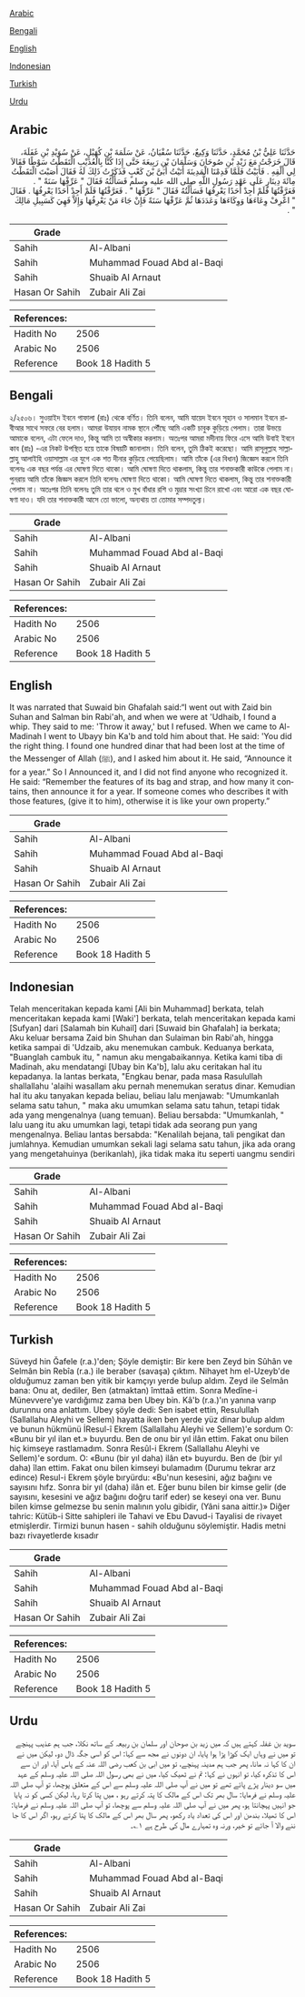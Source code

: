 [Arabic](#arabic)

[Bengali](#bengali)

[English](#english)

[Indonesian](#indonesian)

[Turkish](#turkish)

[Urdu](#urdu)

## Arabic


<div dir="rtl" lang="ar" style={{fontSize:'larger',backgroundColor:'#f8f9fa',padding:20}}>
حَدَّثَنَا عَلِيُّ بْنُ مُحَمَّدٍ، حَدَّثَنَا وَكِيعٌ، حَدَّثَنَا سُفْيَانُ، عَنْ سَلَمَةَ بْنِ كُهَيْلٍ، عَنْ سُوَيْدِ بْنِ غَفَلَةَ، قَالَ خَرَجْتُ مَعَ زَيْدِ بْنِ صُوحَانَ وَسَلْمَانَ بْنِ رَبِيعَةَ حَتَّى إِذَا كُنَّا بِالْعُذَيْبِ الْتَقَطْتُ سَوْطًا فَقَالاَ لِي أَلْقِهِ ‏.‏ فَأَبَيْتُ فَلَمَّا قَدِمْنَا الْمَدِينَةَ أَتَيْتُ أُبَىَّ بْنَ كَعْبٍ فَذَكَرْتُ ذَلِكَ لَهُ فَقَالَ أَصَبْتَ الْتَقَطْتُ مِائَةَ دِينَارٍ عَلَى عَهْدِ رَسُولِ اللَّهِ صلى الله عليه وسلم فَسَأَلْتُهُ فَقَالَ ‏"‏ عَرِّفْهَا سَنَةً ‏"‏ ‏.‏ فَعَرَّفْتُهَا فَلَمْ أَجِدْ أَحَدًا يَعْرِفُهَا فَسَأَلْتُهُ فَقَالَ ‏"‏ عَرِّفْهَا ‏"‏ ‏.‏ فَعَرَّفْتُهَا فَلَمْ أَجِدْ أَحَدًا يَعْرِفُهَا ‏.‏ فَقَالَ ‏"‏ اعْرِفْ وِعَاءَهَا وَوِكَاءَهَا وَعَدَدَهَا ثُمَّ عَرِّفْهَا سَنَةً فَإِنْ جَاءَ مَنْ يَعْرِفُهَا وَإِلاَّ فَهِيَ كَسَبِيلِ مَالِكَ ‏"‏ ‏.‏
</div>
<div style={{backgroundColor:'#f8f9fa',padding:20, marginBottom: 10}}><table> <thead> <tr> <th>Grade</th> <th></th> </tr> </thead> <tbody> <tr><td>Sahih</td><td>Al-Albani</td></tr><tr><td>Sahih</td><td>Muhammad Fouad Abd al-Baqi</td></tr><tr><td>Sahih</td><td>Shuaib Al Arnaut</td></tr><tr><td>Hasan Or Sahih</td><td>Zubair Ali Zai</td></tr></tbody></table><table> <thead> <tr> <th>References:</th> <th></th> </tr> </thead> <tbody><tr><td>Hadith No</td><td>2506</td></tr><tr><td>Arabic No</td><td>2506</td></tr><tr><td>Reference</td><td>Book 18 Hadith 5</td></tr></tbody></table></div>

## Bengali


<div dir="ltr" lang="bn" style={{fontSize:'larger',backgroundColor:'#f8f9fa',padding:20}}>
২/২৫০৬। সুওয়াইদ ইবনে গাফালা (রাঃ) থেকে বর্ণিত। তিনি বলেন, আমি যায়েদ ইবনে সূহান ও সালমান ইবনে রাবীআর সাথে সফরে বের হলাম। আমরা উযায়ব নামক স্থানে পৌঁছে আমি একটি চাবুক কুড়িয়ে পেলাম। তারা উভয়ে আমাকে বলেন, এটা ফেলে দাও, কিন্তু আমি তা অস্বীকার করলাম। অতঃপর আমরা মদীনায় ফিরে এসে আমি উবাই ইবনে কাব (রাঃ) -এর নিকট উপস্থিত হয়ে তাকে বিষয়টি জানালাম। তিনি বলেন, তুমি ঠিকই করেছো। আমি রাসূলুল্লাহ সাল্লাল্লাহু আলাইহি ওয়াসাল্লাম এর যুগে এক শত দীনার কুড়িয়ে পেয়েছিলাম। আমি তাঁকে (এর বিধান) জিজ্ঞেস করলে তিনি বলেনঃ এক বছর পর্যন্ত এর ঘোষণা দিতে থাকো। আমি ঘোষণা দিতে থাকলাম, কিন্তু তার শনাক্তকারী কাউকে পেলাম না। পুনরায় আমি তাঁকে জিজ্ঞস করলে তিনি বলেনঃ ঘোষণা দিতে থাকো। আমি ঘোষণা দিতে থাকলাম, কিন্তু তার শনাক্তকারী পেলাম না। অতঃপর তিনি বলেনঃ তুমি তার থলে ও মুখ বাঁধার রশি ও মুদ্রার সংখ্যা চিনে রাখো এবং আরো এক বছর ঘোষণা দাও। যদি তার শনাক্তকারী আসে তো ভালো, অন্যথায় তা তোমার সম্পদতুল্য।
</div>
<div style={{backgroundColor:'#f8f9fa',padding:20, marginBottom: 10}}><table> <thead> <tr> <th>Grade</th> <th></th> </tr> </thead> <tbody> <tr><td>Sahih</td><td>Al-Albani</td></tr><tr><td>Sahih</td><td>Muhammad Fouad Abd al-Baqi</td></tr><tr><td>Sahih</td><td>Shuaib Al Arnaut</td></tr><tr><td>Hasan Or Sahih</td><td>Zubair Ali Zai</td></tr></tbody></table><table> <thead> <tr> <th>References:</th> <th></th> </tr> </thead> <tbody><tr><td>Hadith No</td><td>2506</td></tr><tr><td>Arabic No</td><td>2506</td></tr><tr><td>Reference</td><td>Book 18 Hadith 5</td></tr></tbody></table></div>

## English


<div dir="ltr" lang="en" style={{fontSize:'larger',backgroundColor:'#f8f9fa',padding:20}}>
It was narrated that Suwaid bin Ghafalah said:“I went out with Zaid bin Suhan and Salman bin Rabi'ah, and when we were at 'Udhaib, I found a whip. They said to me: 'Throw it away,' but I refused. When we came to Al-Madinah I went to Ubayy bin Ka'b and told him about that. He said: 'You did the right thing. I found one hundred dinar that had been lost at the time of the Messenger of Allah (ﷺ), and I asked him about it. He said, “Announce it for a year.” So I Announced it, and I did not find anyone who recognized it. He said: “Remember the features of its bag and strap, and how many it contains, then announce it for a year. If someone comes who describes it with those features, (give it to him), otherwise it is like your own property.”
</div>
<div style={{backgroundColor:'#f8f9fa',padding:20, marginBottom: 10}}><table> <thead> <tr> <th>Grade</th> <th></th> </tr> </thead> <tbody> <tr><td>Sahih</td><td>Al-Albani</td></tr><tr><td>Sahih</td><td>Muhammad Fouad Abd al-Baqi</td></tr><tr><td>Sahih</td><td>Shuaib Al Arnaut</td></tr><tr><td>Hasan Or Sahih</td><td>Zubair Ali Zai</td></tr></tbody></table><table> <thead> <tr> <th>References:</th> <th></th> </tr> </thead> <tbody><tr><td>Hadith No</td><td>2506</td></tr><tr><td>Arabic No</td><td>2506</td></tr><tr><td>Reference</td><td>Book 18 Hadith 5</td></tr></tbody></table></div>

## Indonesian


<div dir="ltr" lang="id" style={{fontSize:'larger',backgroundColor:'#f8f9fa',padding:20}}>
Telah menceritakan kepada kami [Ali bin Muhammad] berkata, telah menceritakan kepada kami [Waki'] berkata, telah menceritakan kepada kami [Sufyan] dari [Salamah bin Kuhail] dari [Suwaid bin Ghafalah] ia berkata; Aku keluar bersama Zaid bin Shuhan dan Sulaiman bin Rabi'ah, hingga ketika sampai di 'Udzaib, aku menemukan cambuk. Keduanya berkata, "Buanglah cambuk itu, " namun aku mengabaikannya. Ketika kami tiba di Madinah, aku mendatangi [Ubay bin Ka'b], lalu aku ceritakan hal itu kepadanya. Ia lantas berkata, "Engkau benar, pada masa Rasulullah shallallahu 'alaihi wasallam aku pernah menemukan seratus dinar. Kemudian hal itu aku tanyakan kepada beliau, beliau lalu menjawab: "Umumkanlah selama satu tahun, " maka aku umumkan selama satu tahun, tetapi tidak ada yang mengenalnya (uang temuan). Beliau bersabda: "Umumkanlah, " lalu uang itu aku umumkan lagi, tetapi tidak ada seorang pun yang mengenalnya. Beliau lantas bersabda: "Kenalilah bejana, tali pengikat dan jumlahnya. Kemudian umumkan sekali lagi selama satu tahun, jika ada orang yang mengetahuinya (berikanlah), jika tidak maka itu seperti uangmu sendiri
</div>
<div style={{backgroundColor:'#f8f9fa',padding:20, marginBottom: 10}}><table> <thead> <tr> <th>Grade</th> <th></th> </tr> </thead> <tbody> <tr><td>Sahih</td><td>Al-Albani</td></tr><tr><td>Sahih</td><td>Muhammad Fouad Abd al-Baqi</td></tr><tr><td>Sahih</td><td>Shuaib Al Arnaut</td></tr><tr><td>Hasan Or Sahih</td><td>Zubair Ali Zai</td></tr></tbody></table><table> <thead> <tr> <th>References:</th> <th></th> </tr> </thead> <tbody><tr><td>Hadith No</td><td>2506</td></tr><tr><td>Arabic No</td><td>2506</td></tr><tr><td>Reference</td><td>Book 18 Hadith 5</td></tr></tbody></table></div>

## Turkish


<div dir="ltr" lang="tr" style={{fontSize:'larger',backgroundColor:'#f8f9fa',padding:20}}>
Süveyd hin Ğafele (r.a.)'den; Şöyle demiştir: Bir kere ben Zeyd bin Sûhân ve Selmân bin Rebîa (r.a.) ile beraber (savaşa) çıktım. Nihayet hm el-Uzeyb'de olduğumuz zaman ben yitik bir kamçıyı yerde bulup aldım. Zeyd ile Selmân bana: Onu at, dediler, Ben (atmaktan) îmttaâ ettim. Sonra Medîne-i Münevvere'ye vardığımız zama ben Ubey bin. Kâ'b (r.a.)'ın yanına varıp durunnu ona anlattım. Ubey şöyle dedi: Sen isabet ettin, Resulullah (Sallallahu Aleyhi ve Sellem) hayatta iken ben yerde yüz dinar bulup aldım ve bunun hükmünü İResul-î Ekrem (Sallallahu Aleyhi ve Sellem)'e sordum O: «Bunu bir yıl ilan et.» buyurdu. Ben de onu bir yıl ilân ettim. Fakat onu bilen hiç kimseye rastlamadım. Sonra Resûl-i Ekrem (Sallallahu Aleyhi ve Sellem)'e sordum. O: «Bunu (bir yıl daha) ilân et» buyurdu. Ben de (bir yıl daha) îlan ettim. Fakat onu bilen kimseyi bulamadım (Durumu tekrar arz edince) Resul-i Ekrem şöyle bıryürdu: «Bu'nun kesesini, ağız bağını ve sayısını hıfz. Sonra bir yıl (daha) ilân et. Eğer bunu bilen bir kimse gelir (de sayısını, kesesini ve ağız bağını doğru tarif eder) se keseyi ona ver. Bunu bilen kimse gelmezse bu senin malının yolu gibidir, (Yâni sana aittir.)» Diğer tahric: Kütüb-i Sitte sahipleri ile Tahavi ve Ebu Davud-i Tayalisi de rivayet etmişlerdir. Tirmizi bunun hasen - sahih olduğunu söylemiştir. Hadis metni bazı rivayetlerde kısadır
</div>
<div style={{backgroundColor:'#f8f9fa',padding:20, marginBottom: 10}}><table> <thead> <tr> <th>Grade</th> <th></th> </tr> </thead> <tbody> <tr><td>Sahih</td><td>Al-Albani</td></tr><tr><td>Sahih</td><td>Muhammad Fouad Abd al-Baqi</td></tr><tr><td>Sahih</td><td>Shuaib Al Arnaut</td></tr><tr><td>Hasan Or Sahih</td><td>Zubair Ali Zai</td></tr></tbody></table><table> <thead> <tr> <th>References:</th> <th></th> </tr> </thead> <tbody><tr><td>Hadith No</td><td>2506</td></tr><tr><td>Arabic No</td><td>2506</td></tr><tr><td>Reference</td><td>Book 18 Hadith 5</td></tr></tbody></table></div>

## Urdu


<div dir="rtl" lang="ur" style={{fontSize:'larger',backgroundColor:'#f8f9fa',padding:20}}>
سوید بن غفلہ کہتے ہیں کہ میں زید بن صوحان اور سلمان بن ربیعہ کے ساتھ نکلا، جب ہم عذیب پہنچے تو میں نے وہاں ایک کوڑا پڑا ہوا پایا، ان دونوں نے مجھ سے کہا: اس کو اسی جگہ ڈال دو، لیکن میں نے ان کا کہا نہ مانا، پھر جب ہم مدینہ پہنچے، تو میں ابی بن کعب رضی اللہ عنہ کے پاس آیا، اور ان سے اس کا تذکرہ کیا، تو انہوں نے کہا: تم نے ٹھیک کیا، میں نے بھی رسول اللہ صلی اللہ علیہ وسلم کے عہد میں سو دینار پڑے پائے تھے تو میں نے آپ صلی اللہ علیہ وسلم سے اس کے متعلق پوچھا، تو آپ صلی اللہ علیہ وسلم نے فرمایا: سال بھر تک اس کے مالک کا پتہ کرتے رہو ، میں پتا کرتا رہا، لیکن کسی کو نہ پایا جو انہیں پہچانتا ہو، پھر میں نے آپ صلی اللہ علیہ وسلم سے پوچھا، تو آپ صلی اللہ علیہ وسلم نے فرمایا: اس کا تھیلا، بندھن اور اس کی تعداد یاد رکھو، پھر سال بھر اس کے مالک کا پتا کرتے رہو، اگر اس کا جا ننے والا آ جائے تو خیر، ورنہ وہ تمہارے مال کی طرح ہے ۱؎۔
</div>
<div style={{backgroundColor:'#f8f9fa',padding:20, marginBottom: 10}}><table> <thead> <tr> <th>Grade</th> <th></th> </tr> </thead> <tbody> <tr><td>Sahih</td><td>Al-Albani</td></tr><tr><td>Sahih</td><td>Muhammad Fouad Abd al-Baqi</td></tr><tr><td>Sahih</td><td>Shuaib Al Arnaut</td></tr><tr><td>Hasan Or Sahih</td><td>Zubair Ali Zai</td></tr></tbody></table><table> <thead> <tr> <th>References:</th> <th></th> </tr> </thead> <tbody><tr><td>Hadith No</td><td>2506</td></tr><tr><td>Arabic No</td><td>2506</td></tr><tr><td>Reference</td><td>Book 18 Hadith 5</td></tr></tbody></table></div>